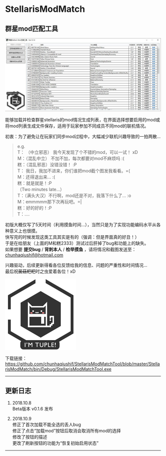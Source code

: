 # StellarisModMatch
## 群星mod匹配工具

![](img/截图.jpg)

能够加载并检查群星stellaris的mod情况生成列表，在界面选择想要启用的mod或将mod列表生成文件保存，适用于玩家参加不同成员不同mod的联机情况。

初衷：为了避免让在玩家们同步mod过程中，大幅减少联机兴趣导致的一拍两散...   


>e.g.    
  T： （中立邪恶）  我今天发现了个不错的mod，可以一试！ xD      
M：（混乱中立）    不加不加，每次都要对mod不麻烦吗 :(  
糕：（混乱邪恶）没错没错！ :P  
T： 我日，我加不进来，你们谁把mod截个图发我看看。=(   
M：还得退出来... :(  
糕：就是就是！:P  
（Two minutes late...）  
T：（满头大汉）不行啊，mod还是不对，我落下什么了... :o  
M：emmmmm那下次再玩吧。=|  
糕：好的好的！:P  
T：....


初版大概仅写了5天时间（利用摸鱼时间...），当然只是为了实现功能编码水平从各种意义上也很摸。  
快写完的时候发现这类工具其实是有的（强调：但是界面真的好丑！）  
于是在给朋友（上面的M和糕2333）测试过后肝掉了bug和功能上的缺失。   
如果想要 **提交bug** / **背刺本人** / **检举摸鱼** ，请将情况和截图发送至：chunhaqiushif@hotmail.com  

兴趣驱动，后续更新得看各位反馈给我的信息、问题的严重性和时间情况...  
最后祝~~菌菇粑粑~~时之虫爱着各位！xD

![](StellarisModMatch/Resources/logo-click.png)

下载链接：https://github.com/chunhaqiushif/StellarisModMatchTool/blob/master/StellarisModMatch/bin/Debug/StellarisModMatchTool.exe

---
## 更新日志

1. 2018.10.8  
Beta版本 v0.1.6 发布

2. 2018.10.9  
修正了首次加载不能全选的丢人bug  
修正了点击“加载mod”按钮后取消会取消所有mod的选择  
修改了按钮的描述  
更改了刷新按钮的功能为“恢复初始启用状态”  
---